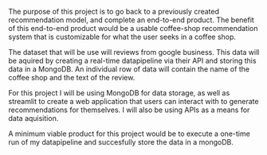 The purpose of this project is to go back to a previously created recommendation model, and complete an
end-to-end product.  The benefit of this end-to-end product would be a usable coffee-shop
recommendation system that is customizable for what the user seeks in a coffee shop.

The dataset that will be use will reviews from google business.  This data will be aquired by creating
a real-time datapipeline via their API and storing this data in a MongoDB. An individual row of data will
contain the name of the coffee shop and the text of the review.

For this project I will be using MongoDB for data storage, as well as streamlit to create a web application that 
users can interact with to generate recommendations for themselves.  I will also be using APIs as a 
means for data aquisition.

A minimum viable product for this project would be to execute a one-time run of my datapipeline and succesfully
store the data in a mongoDB.
